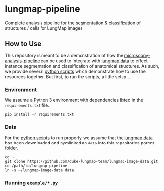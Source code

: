 # lungmap-pipeline
Complete analysis pipeline for the segmentation &amp; classification of structures / cells for LungMap images


## How to Use
This repository is meant to be a demonstration of how the [microscopy-analysis-pipeline](https://github.com/duke-lungmap-team/microscopy-analysis-pipeline)
can be used to integrate with [lungmap data](https://github.com/duke-lungmap-team/lungmap-image-data) to effect
instance segmentation and classification of anatomical structures. As such, we provide several [python scripts](examples)
which demonstrate how to use the resources together. But first, to run the scripts, a little setup...

### Environment
We assume a Python 3 environment with dependencies listed in the `requirements.txt` file.
```
pip install -r requirements.txt
```

### Data
For the [python scripts](examples) to run properly, we assume that the [lungmap data](https://github.com/duke-lungmap-team/lungmap-image-data)
has been downloaded and symlinked as `data` into this repositories parent folder.
```
cd ~
git clone https://github.com/duke-lungmap-team/lungmap-image-data.git
cd /path/to/lungmap-pipeline
ln -s ~/lungmap-image-data data
```

### Running `example/*.py`

